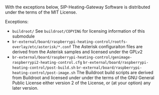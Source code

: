 With the exceptions below, SIP-Heating-Gateway Software is distributed under the terms
of the MIT License.

Exceptions:
 * `buildroot/`
   See `buildroot/COPYING` for licensing information of this submodule
 * `br-external/board/raspberrypi-heating-control/rootfs-overlay/etc/asterisk/*.conf`
   The Asterisk configuraiton files are derived from the Asterisk samples and
   licensed under the GPLv2
 * `br-external/board/raspberrypi-heating-control/genimage-raspberrypi2-heating-control.cfg`
   `br-external/board/raspberrypi-heating-control/post-build.sh`
   `br-external/board/raspberrypi-heating-control/post-image.sh`
   The Buildroot build scripts are derived from Buildroot and licensed under 
   under the terms of the GNU General Public License either version 2 of the
   License, or (at your option) any later version.

